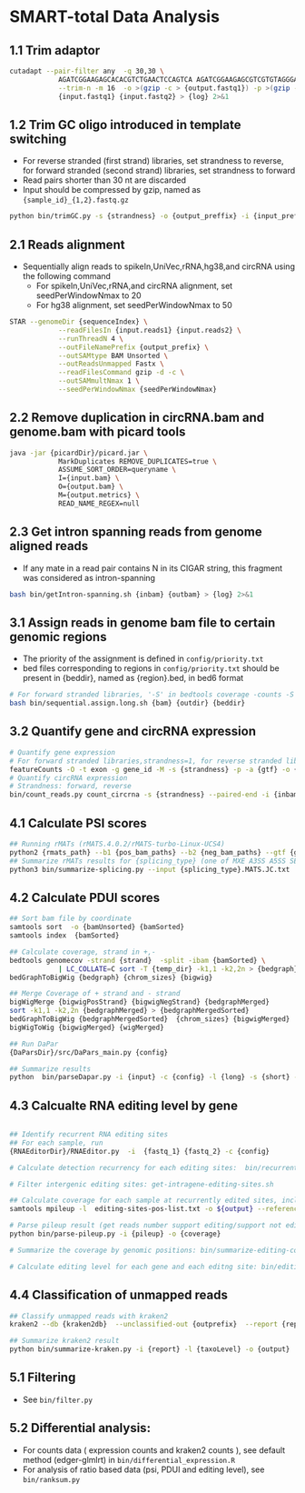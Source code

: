 # SMART-total Data Analysis
## 1.1 Trim adaptor 
```bash
cutadapt --pair-filter any  -q 30,30 \
            AGATCGGAAGAGCACACGTCTGAACTCCAGTCA AGATCGGAAGAGCGTCGTGTAGGGAAAGAGTGT \
            --trim-n -m 16  -o >(gzip -c > {output.fastq1}) -p >(gzip -c > {output.fastq2}) \
            {input.fastq1} {input.fastq2} > {log} 2>&1
```
## 1.2 Trim GC oligo introduced in template switching
- For reverse stranded (first strand) libraries, set strandness to reverse, for forward stranded (second strand) libraries, set strandness to forward
- Read pairs shorter than 30 nt are discarded
- Input should be compressed by gzip, named as `{sample_id}_{1,2}.fastq.gz`
```bash
python bin/trimGC.py -s {strandness} -o {output_preffix} -i {input_preffix} > {log} 2>&1
```

## 2.1 Reads alignment
- Sequentially align reads to spikeIn,UniVec,rRNA,hg38,and circRNA using the following command
  - For spikeIn,UniVec,rRNA,and circRNA alignment, set seedPerWindowNmax to 20
  - For hg38 alignment, set seedPerWindowNmax to 50
```bash
STAR --genomeDir {sequenceIndex} \
            --readFilesIn {input.reads1} {input.reads2} \
            --runThreadN 4 \
            --outFileNamePrefix {output_prefix} \
            --outSAMtype BAM Unsorted \
            --outReadsUnmapped Fastx \
            --readFilesCommand gzip -d -c \
            --outSAMmultNmax 1 \
            --seedPerWindowNmax {seedPerWindowNmax}
```

## 2.2 Remove duplication in circRNA.bam and genome.bam with picard tools
```bash
java -jar {picardDir}/picard.jar \
            MarkDuplicates REMOVE_DUPLICATES=true \
            ASSUME_SORT_ORDER=queryname \
            I={input.bam} \
            O={output.bam} \
            M={output.metrics} \
            READ_NAME_REGEX=null
```

## 2.3 Get intron spanning reads from genome aligned reads
- If any mate in a read pair contains N in its CIGAR string, this fragment was considered as intron-spanning
```bash
bash bin/getIntron-spanning.sh {inbam} {outbam} > {log} 2>&1
```

## 3.1 Assign reads in genome bam file to certain genomic regions
- The priority of the assignment is defined in `config/priority.txt`
- bed files corresponding to regions in `config/priority.txt` should be present in {beddir}, named as {region}.bed, in bed6 format
```bash
# For forward stranded libraries, '-S' in bedtools coverage -counts -S -sorted -a - -b ${beddir}/${region}.bed should be replaced by '-s'
bash bin/sequential.assign.long.sh {bam} {outdir} {beddir}
```

## 3.2 Quantify gene and circRNA expression
```bash
# Quantify gene expression
# For forward stranded libraries,strandness=1, for reverse stranded libraries, strandness=2 
featureCounts -O -t exon -g gene_id -M -s {strandness} -p -a {gtf} -o {counts} {bam} > {log}
# Quantify circRNA expression
# Strandness: forward, reverse
bin/count_reads.py count_circrna -s {strandness} --paired-end -i {inbam} -o {output}
```

## 4.1 Calculate PSI scores
```bash
## Running rMATs (rMATS.4.0.2/rMATS-turbo-Linux-UCS4)
python2 {rmats_path} --b1 {pos_bam_paths} --b2 {neg_bam_paths} --gtf {gtfFile} --od {outdir} -t paired --readLength 150
## Summarize rMATs results for {splicing_type} (one of MXE A3SS A5SS SE RI)
python3 bin/summarize-splicing.py --input {splicing_type}.MATS.JC.txt  --outdir outdir --type {splicing_type} --method JC  --pos pos_ids.txt  --neg  neg_ids.txt
```

## 4.2 Calculate PDUI scores
```bash
## Sort bam file by coordinate
samtools sort  -o {bamUnsorted} {bamSorted}
samtools index  {bamSorted}

## Calculate coverage, strand in +,-
bedtools genomecov -strand {strand}  -split -ibam {bamSorted} \
            | LC_COLLATE=C sort -T {temp_dir} -k1,1 -k2,2n > {bedgraph}
bedGraphToBigWig {bedgraph} {chrom_sizes} {bigwig}

## Merge Coverage of + strand and - strand
bigWigMerge {bigwigPosStrand} {bigwigNegStrand} {bedgraphMerged}
sort -k1,1 -k2,2n {bedgraphMerged} > {bedgraphMergedSorted}
bedGraphToBigWig {bedgraphMergedSorted}  {chrom_sizes} {bigwigMerged}
bigWigToWig {bigwigMerged} {wigMerged}

## Run DaPar
{DaParsDir}/src/DaPars_main.py {config}

## Summarize results
python  bin/parseDapar.py -i {input} -c {config} -l {long} -s {short} -p {PDUI}

```

## 4.3 Calcualte RNA editing level by gene
```bash

## Identify recurrent RNA editing sites
## For each sample, run
{RNAEditorDir}/RNAEditor.py  -i  {fastq_1} {fastq_2} -c {config}

# Calculate detection recurrency for each editing sites:  bin/recurrent-editing.py

# Filter intergenic editing sites: get-intragene-editing-sites.sh

## Calculate coverage for each sample at recurrently edited sites, include samples which no editing events were reported by RNAEditor
samtools mpileup -l  editing-sites-pos-list.txt -o ${output} --reference ${ref} ${bam}

# Parse pileup result (get reads number support editing/support not editing)
python bin/parse-pileup.py -i {pileup} -o {coverage}

# Summarize the coverage by genomic positions: bin/summarize-editing-coverage.py

# Calculate editing level for each gene and each editng site: bin/editing-level.py 
```

## 4.4 Classification of unmapped reads
```bash
## Classify unmapped reads with kraken2
kraken2 --db {kraken2db}  --unclassified-out {outprefix}  --report {report} --paired --use-names {unmapped_1} {unmapped_2}

## Summarize kraken2 result
python bin/summarize-kraken.py -i {report} -l {taxoLevel} -o {output}

```
## 5.1 Filtering
- See `bin/filter.py`

## 5.2 Differential analysis:
- For counts data ( expression counts and kraken2 counts ), see default method (edger-glmlrt) in `bin/differential_expression.R`
- For analysis of ratio based data (psi, PDUI and editing level), see `bin/ranksum.py`

